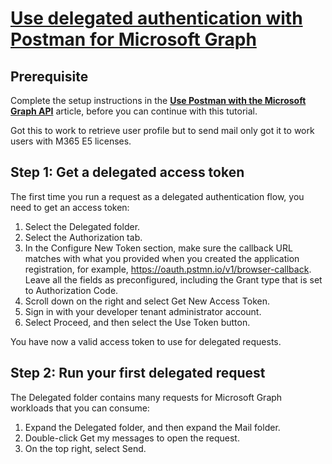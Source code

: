 # **[Use delegated authentication with Postman for Microsoft Graph](https://learn.microsoft.com/en-us/graph/use-postman-with-delegated-authentication)**

## Prerequisite

Complete the setup instructions in the **[Use Postman with the Microsoft Graph API](https://learn.microsoft.com/en-us/graph/use-postman)** article, before you can continue with this tutorial.

Got this to work to retrieve user profile but to send mail only got it to work users with M365 E5 licenses.

## Step 1: Get a delegated access token

The first time you run a request as a delegated authentication flow, you need to get an access token:

1. Select the Delegated folder.
2. Select the Authorization tab.
3. In the Configure New Token section, make sure the callback URL matches with what you provided when you created the application registration, for example, <https://oauth.pstmn.io/v1/browser-callback>. Leave all the fields as preconfigured, including the Grant type that is set to Authorization Code.
4. Scroll down on the right and select Get New Access Token.
5. Sign in with your developer tenant administrator account.
6. Select Proceed, and then select the Use Token button.

You have now a valid access token to use for delegated requests.

## Step 2: Run your first delegated request

The Delegated folder contains many requests for Microsoft Graph workloads that you can consume:

1. Expand the Delegated folder, and then expand the Mail folder.
2. Double-click Get my messages to open the request.
3. On the top right, select Send.
